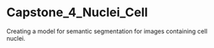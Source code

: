 # Capstone_4_Nuclei_Cell
Creating a model for semantic segmentation for images containing cell nuclei.
